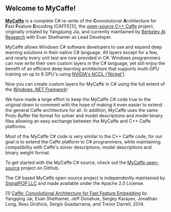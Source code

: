 <H2>Welcome to MyCaffe!</H2>

<b><a href="http://mycaffe.ai">MyCaffe</a></b> is a complete C# re-write of the <b>C</b>onvolutional <b>A</b>rchitecture for <b>F</b>ast <b>F</b>eature <b>E</b>ncoding (CAFFE[1]), 
the <a href="http://caffe.berkeleyvision.org/">open-source C++ Caffe</a> project, originally created by Yangquing Jia, and currently maintained by <a href="http://bair.berkeley.edu/">Berkeley AI Research</a>
with Evan Shelhamer as Lead Developer.

MyCaffe allows Windows C# software developers to use and expand deep learning solutions in their native C# language.  All layers except for a few, and nearly every unit test are now provided in C#.
Windows programmers can now write their own custom layers in the C# language, yet still enjoy the benefit of an efficient deep learning architecture that supports multi-GPU training on up to 8 GPU's
using <a href="https://devblogs.nvidia.com/parallelforall/fast-multi-gpu-collectives-nccl/">NVIDIA's NCCL ('Nickel')</a>. 

Now you can create custom layers for MyCaffe in C# using the full extent of the <a href="https://msdn.microsoft.com/en-us/library/w0x726c2(v=vs.110).aspx">Windows .NET Framwork</a>!

We have made a large effort to keep the MyCaffe C# code true to the original down to comment with the hope of making it even easier to extend 
the general Caffe architecture for all.  In addition, MyCaffe uses the same Proto Buffer file format for solver and model descriptions and model 
binary files allowing an easy exchange between the MyCaffe and C++ Caffe platforms.  

Most of the MyCaffe C# code is very similar to the C++ Caffe code, for our goal is to extend the Caffe platform to C# programmers, while 
maintaining compatibility with Caffe's solver descriptions, model descriptions and binary weight format.

To get started with the MyCaffe C# source, check out the <a href="https://github.com/mycaffe">MyCaffe open-source</a> project on GitHub.  

The C# based MyCaffe open-source project is independently maintained by <a href="http://www.signalpop.com">SignalPOP LLC</a> and made 
available under the Apache 2.0 License.

[1] [Caffe: Convolutional Architecture for Fast Feature Embedding](https://arxiv.org/abs/1408.5093) by Yangqing Jai, Evan Shelhamer, Jeff Donahue, 
Sergey Karayev, Jonathan Long, Ross Girshick, Sergio Guadarrama, and Trevor Darrell, 2014.
